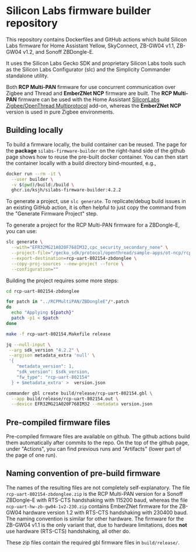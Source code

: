 # Silicon Labs firmware builder repository

This repository contains Dockerfiles and GitHub actions which build Silicon Labs
firmware for Home Assistant Yellow, SkyConnect, ZB-GW04 v1.1, ZB-GW04 v1.2, and Sonoff ZBDongle-E.

It uses the Silicon Labs Gecko SDK and proprietary Silicon Labs tools such as
the Silicon Labs Configurator (slc) and the Simplicity Commander standalone
utility.

Both **RCP Multi-PAN** firmware for use concurrent communication over Zigbee and Thread and **EmberZNet NCP** firmware are built. The **RCP Multi-PAN** firmware can be used with the Home Assistant [SiliconLabs Zigbee/OpenThread Multiprotocol](https://github.com/home-assistant/addons/tree/master/silabs-multiprotocol) add-on, whereas the **EmberZNet NCP** version is used in pure Zigbee environments. 

## Building locally

To build a firmware locally, the build container can be reused. The page for the **package** ``silabs-firmware-builder`` 
on the right-hand side of the github page shows how to reuse the pre-built docker container. You can then start the
container locally with a build directory bind-mounted, e.g.,

```sh
docker run --rm -it \
  --user builder \
  -v $(pwd)/build:/build \
  ghcr.io/ksjh/silabs-firmware-builder:4.2.2
```

To generate a project, use `slc generate`. To replicate/debug build issues in
an existing GitHub action, it is often helpful to just copy the command from
the "Generate Firmware Project" step.

To generate a project for the RCP Multi-PAN firmware for a ZBDongle-E, you can use:

```sh
slc generate \
  --with="EFR32MG21A020F768IM32,cpc_security_secondary_none" \
  --project-file="/gecko_sdk/protocol/openthread/sample-apps/ot-ncp/rcp-uart-802154.slcp" \
  --export-destination=rcp-uart-802154-zbdonglee \
  --copy-proj-sources --new-project --force \
  --configuration=""
```

Building the project requires some more steps:

```sh
cd rcp-uart-802154-zbdonglee

for patch in "../RCPMultiPAN/ZBDongleE"/*.patch
do
  echo "Applying ${patch}"
  patch -p1 < $patch
done

make -f rcp-uart-802154.Makefile release

jq --null-input \
 --arg sdk_version "4.2.2" \
 --argjson metadata_extra 'null' \
 '{
    "metadata_version": 1,
    "sdk_version": $sdk_version,
    "fw_type": "rcp-uart-802154"
  } + $metadata_extra' >  version.json

commander gbl create build/release/rcp-uart-802154.gbl \
  --app build/release/rcp-uart-802154.out \
  --device EFR32MG21A020F768IM32 --metadata version.json
```

## Pre-compiled firmware files
Pre-compiled firmware files are available on github. The github actions build them automatically after commits to the repo. On the top of the github page, under "Actions", you can find previous runs and "Artifacts" (lower part of the page of one run). 

## Naming convention of pre-build firmware
The names of the resulting files are not completely self-explanatory. The file ``rcp-uart-802154-zbdonglee.zip`` is the RCP Multi-PAN version for a Sonoff ZBDongle-E with RTS-CTS handshaking with 115200 baud, whereas the file ``ncp-uart-hw-zb-gw04-1v2-230.zip`` contains EmberZNet firmware for the ZB-GW04 hardware version 1.2 with RTS-CTS handshaking with 230400 baud.
The naming convention is similar for other hardware. The firmware for the ZB-GW04 v1.1 is the only variant that, due to hardware limitations, does **not** use hardware (RTS-CTS) handshaking, all other do.

These zip files contain the required gbl firmware files in ``build/release/``.
